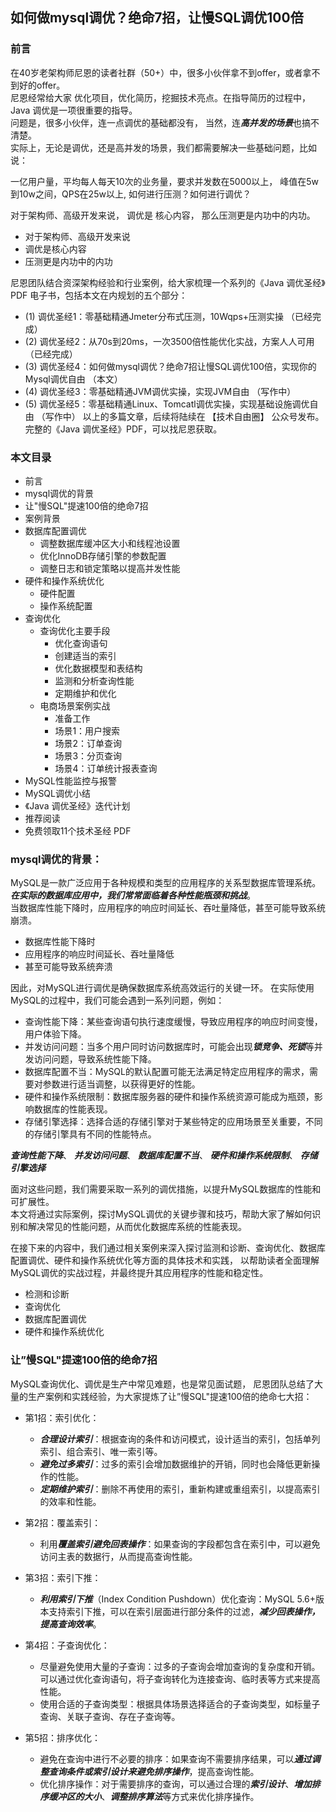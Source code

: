 ## 如何做mysql调优？绝命7招，让慢SQL调优100倍

### 前言
在40岁老架构师尼恩的读者社群（50+）中，很多小伙伴拿不到offer，或者拿不到好的offer。<br>
尼恩经常给大家 优化项目，优化简历，挖掘技术亮点。在指导简历的过程中， Java 调优是一项很重要的指导。<br>
问题是，很多小伙伴，连一点调优的基础都没有， 当然，连***高并发的场景***也搞不清楚。<br>
实际上，无论是调优，还是高并发的场景，我们都需要解决一些基础问题，比如说：<br>

一亿用户量，平均每人每天10次的业务量，要求并发数在5000以上，
峰值在5w到10w之间，QPS在25w以上, 如何进行压测？如何进行调优？<br>

对于架构师、高级开发来说， 调优是 核心内容， 那么压测更是内功中的内功。
- 对于架构师、高级开发来说
- 调优是核心内容
- 压测更是内功中的内功

尼恩团队结合资深架构经验和行业案例，给大家梳理一个系列的《Java 调优圣经》PDF 电子书，包括本文在内规划的五个部分：
- (1) 调优圣经1：零基础精通Jmeter分布式压测，10Wqps+压测实操  （已经完成）
- (2) 调优圣经2：从70s到20ms，一次3500倍性能优化实战，方案人人可用 （已经完成）
- (3)  调优圣经4：如何做mysql调优？绝命7招让慢SQL调优100倍，实现你的Mysql调优自由  （本文）
- (4) 调优圣经3：零基础精通JVM调优实操，实现JVM自由  （写作中）
- (5) 调优圣经5：零基础精通Linux、Tomcatl调优实操，实现基础设施调优自由   （写作中）
以上的多篇文章，后续将陆续在 【技术自由圈】 公众号发布。完整的《Java 调优圣经》PDF，可以找尼恩获取。

### 本文目录
- 前言
- mysql调优的背景
- 让"慢SQL"提速100倍的绝命7招
- 案例背景
- 数据库配置调优
  - 调整数据库缓冲区大小和线程池设置
  - 优化InnoDB存储引擎的参数配置
  - 调整日志和锁定策略以提高并发性能
- 硬件和操作系统优化
  - 硬件配置
  - 操作系统配置
- 查询优化
  - 查询优化主要手段
    - 优化查询语句
    - 创建适当的索引
    - 优化数据模型和表结构
    - 监测和分析查询性能
    - 定期维护和优化
  - 电商场景案例实战
    - 准备工作
    - 场景1：用户搜索
    - 场景2：订单查询
    - 场景3：分页查询
    - 场景4：订单统计报表查询
- MySQL性能监控与报警
- MySQL调优小结
- 《Java 调优圣经》迭代计划
- 推荐阅读
- 免费领取11个技术圣经 PDF

### mysql调优的背景：
MySQL是一款广泛应用于各种规模和类型的应用程序的关系型数据库管理系统。
***在实际的数据库应用中，我们常常面临着各种性能瓶颈和挑战***。<br>
当数据库性能下降时，应用程序的响应时间延长、吞吐量降低，甚至可能导致系统崩溃。<br>
- 数据库性能下降时
- 应用程序的响应时间延长、吞吐量降低
- 甚至可能导致系统奔溃

因此，对MySQL进行调优是确保数据库系统高效运行的关键一环。
在实际使用MySQL的过程中，我们可能会遇到一系列问题，例如：

- 查询性能下降：某些查询语句执行速度缓慢，导致应用程序的响应时间变慢，用户体验下降。
- 并发访问问题：当多个用户同时访问数据库时，可能会出现***锁竞争、死锁***等并发访问问题，导致系统性能下降。
- 数据库配置不当：MySQL的默认配置可能无法满足特定应用程序的需求，需要对参数进行适当调整，以获得更好的性能。
- 硬件和操作系统限制：数据库服务器的硬件和操作系统资源可能成为瓶颈，影响数据库的性能表现。
- 存储引擎选择：选择合适的存储引擎对于某些特定的应用场景至关重要，不同的存储引擎具有不同的性能特点。

***查询性能下降***、
***并发访问问题***、
***数据库配置不当***、
***硬件和操作系统限制***、
***存储引擎选择***

面对这些问题，我们需要采取一系列的调优措施，以提升MySQL数据库的性能和可扩展性。<br>
本文将通过实际案例，探讨MySQL调优的关键步骤和技巧，帮助大家了解如何识别和解决常见的性能问题，从而优化数据库系统的性能表现。<br>

在接下来的内容中，我们通过相关案例来深入探讨监测和诊断、查询优化、数据库配置调优、硬件和操作系统优化等方面的具体技术和实践，
以帮助读者全面理解MySQL调优的实战过程，并最终提升其应用程序的性能和稳定性。

- 检测和诊断
- 查询优化
- 数据库配置调优
- 硬件和操作系统优化

### 让”慢SQL"提速100倍的绝命7招
MySQL查询优化、调优是生产中常见难题，也是常见面试题，
尼恩团队总结了大量的生产案例和实践经验，为大家提炼了让”慢SQL"提速100倍的绝命七大招：<br>

- 第1招：索引优化：
  - ***合理设计索引***：根据查询的条件和访问模式，设计适当的索引，包括单列索引、组合索引、唯一索引等。
  - ***避免过多索引***：过多的索引会增加数据维护的开销，同时也会降低更新操作的性能。
  - ***定期维护索引***：删除不再使用的索引，重新构建或重组索引，以提高索引的效率和性能。

- 第2招：覆盖索引：
  - 利用***覆盖索引避免回表操作***：如果查询的字段都包含在索引中，可以避免访问主表的数据行，从而提高查询性能。

- 第3招：索引下推：
  - ***利用索引下推***（Index Condition Pushdown）优化查询：MySQL 5.6+版本支持索引下推，可以在索引层面进行部分条件的过滤，***减少回表操作，提高查询效率***。

- 第4招：子查询优化：
  - 尽量避免使用大量的子查询：过多的子查询会增加查询的复杂度和开销。可以通过优化查询语句，将子查询转化为连接查询、临时表等方式来提高性能。
  - 使用合适的子查询类型：根据具体场景选择适合的子查询类型，如标量子查询、关联子查询、存在子查询等。

- 第5招：排序优化：
  - 避免在查询中进行不必要的排序：如果查询不需要排序结果，可以***通过调整查询条件或索引设计来避免排序操作***，提高查询性能。
  - 优化排序操作：对于需要排序的查询，可以通过合理的***索引设计***、***增加排序缓冲区的大小***、***调整排序算法***等方式来优化排序操作。


































